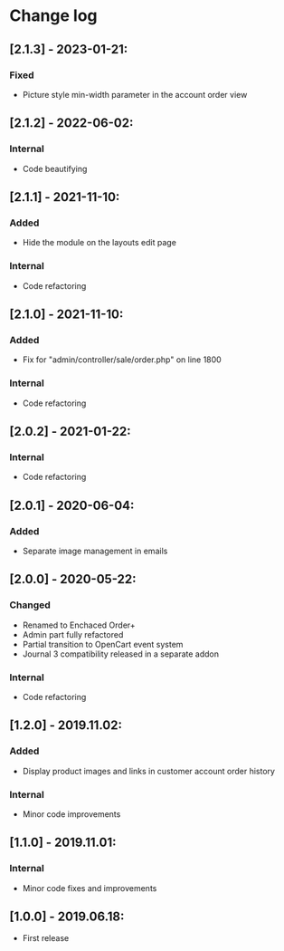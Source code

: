 # Change log

## [2.1.3] - 2023-01-21:
### Fixed
- Picture style min-width parameter in the account order view

## [2.1.2] - 2022-06-02:
### Internal
- Code beautifying

## [2.1.1] - 2021-11-10:
### Added
- Hide the module on the layouts edit page
### Internal
- Code refactoring

## [2.1.0] - 2021-11-10:
### Added
- Fix for "admin/controller/sale/order.php" on line 1800
### Internal
- Code refactoring

## [2.0.2] - 2021-01-22:
### Internal
- Code refactoring

## [2.0.1] - 2020-06-04:
### Added
- Separate image management in emails

## [2.0.0] - 2020-05-22:
### Changed
- Renamed to Enchaced Order+
- Admin part fully refactored
- Partial transition to OpenCart event system
- Journal 3 compatibility released in a separate addon
### Internal
- Code refactoring

## [1.2.0] - 2019.11.02:
### Added
- Display product images and links in customer account order history
### Internal
- Minor code improvements

## [1.1.0] - 2019.11.01:
### Internal
- Minor code fixes and improvements

## [1.0.0] - 2019.06.18:
- First release

